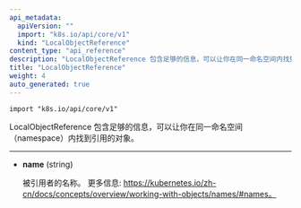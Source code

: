 ```yaml
---
api_metadata:
  apiVersion: ""
  import: "k8s.io/api/core/v1"
  kind: "LocalObjectReference"
content_type: "api_reference"
description: "LocalObjectReference 包含足够的信息，可以让你在同一命名空间内找到引用的对象。"
title: "LocalObjectReference"
weight: 4
auto_generated: true
---
```



`import "k8s.io/api/core/v1"`

LocalObjectReference 包含足够的信息，可以让你在同一命名空间（namespace）内找到引用的对象。

<hr>

- **name** (string)

  被引用者的名称。
  更多信息: https://kubernetes.io/zh-cn/docs/concepts/overview/working-with-objects/names/#names。




